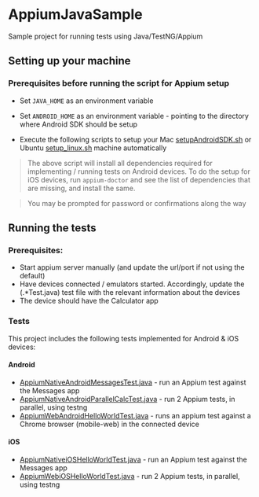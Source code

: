 # AppiumJavaSample
Sample project for running tests using Java/TestNG/Appium 

## Setting up your machine
### Prerequisites before running the script for Appium setup 
* Set `JAVA_HOME` as an environment variable

* Set `ANDROID_HOME` as an environment variable - pointing to the directory where Android SDK should be setup

* Execute the following scripts to setup your Mac [setupAndroidSDK.sh](setupAndroidSDK.sh) or Ubuntu [setup_linux.sh](setup_linux.sh) machine automatically 
> The above script will install all dependencies required for implementing / running tests on Android devices. To do the setup for iOS devices, run `appium-doctor` and see the list of dependencies that are missing, and install the same.

> You may be prompted for password or confirmations along the way 

## Running the tests
### Prerequisites:
* Start appium server manually (and update the url/port if not using the default)
* Have devices connected / emulators started. Accordingly, update the (.*Test.java) test file with the relevant information about the devices
* The device should have the Calculator app

### Tests
This project includes the following tests implemented for Android & iOS devices:

#### Android
* [AppiumNativeAndroidMessagesTest.java](src/test/java/com/eot/sample/android/AppiumNativeAndroidMessagesTest.java) - run an Appium test against the Messages app
* [AppiumNativeAndroidParallelCalcTest.java](src/test/java/com/eot/sample/android/AppiumNativeAndroidParallelCalcTest.java) - run 2 Appium tests, in parallel, using testng
* [AppiumWebAndroidHelloWorldTest.java](src/test/java/com/eot/sample/android/AppiumWebAndroidHelloWorldTest.java) - runs an appium test against a Chrome browser (mobile-web) in the connected device

#### iOS
* [AppiumNativeiOSHelloWorldTest.java](src/test/java/com/eot/sample/ios/AppiumNativeiOSHelloWorldTest.java) - run an Appium test against the Messages app
* [AppiumWebiOSHelloWorldTest.java](src/test/java/com/eot/sample/ios/AppiumWebiOSHelloWorldTest.java) - run 2 Appium tests, in parallel, using testng

